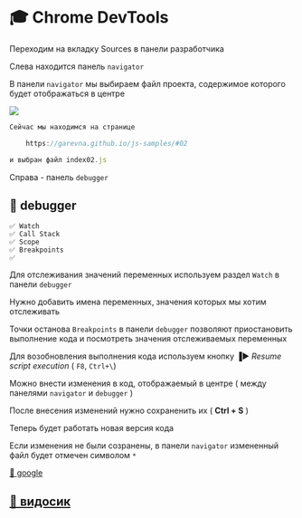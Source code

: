 # 🎓 Chrome DevTools

Переходим на вкладку  Sources в панели разработчика

Слева находится панель  `navigator`

В панели  `navigator`  мы выбираем файл проекта, содержимое которого будет отображаться в центре

![](https://raw.githubusercontent.com/garevna/js-course/master/images/lessons/01.png)
```javascript
Сейчас мы находимся на странице

    https://garevna.github.io/js-samples/#02

и выбран файл index02.js
```
Справа - панель `debugger`

## 📖 debugger

    ✅ Watch
    ✅ Call Stack
    ✅ Scope
    ✅ Breakpoints
    ✅ 

Для отслеживания значений переменных  используем раздел  `Watch`  в панели  `debugger`

Нужно добавить имена переменных, значения которых мы хотим отслеживать

Точки останова   `Breakpoints`    в панели   `debugger`   позволяют приостановить выполнение кода 
и посмотреть значения отслеживаемых переменных

Для возобновления выполнения кода используем кнопку   ▐▶️  *Resume script execution* 
 ( `F8`, `Ctrl+\`)

Можно внести изменения в код, отображаемый в центре ( между панелями `navigator` и `debugger` )

После внесения изменений нужно сохраненить их  ( **Ctrl + S** )

Теперь будет работать новая версия кода

Если изменения не были созранены, в панели  `navigator`  измененный файл будет отмечен символом `*`

[🔗 google](https://developers.google.com/web/tools/chrome-devtools/)


## [🎦 видосик](https://youtu.be/PQYG2aJf6uI)